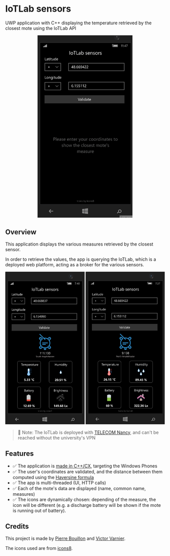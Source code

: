 # IoTLab sensors

UWP application with C++ displaying the temperature retrieved by the closest mote using the IoTLab API

<div style="text-align:center">
    <img src="./docs/assets/demo_v1.gif" width="300px"/>
</div>

## Overview

This application displays the various measures retrieved by the
closest sensor.

In order to retrieve the values, the app is querying the IoTLab, which is a
deployed web platform, acting as a broker for the various sensors.

<div style="text-align:center">
    <img src="./docs/assets/overview.png" width="600px"/>
</div>

> 📑 Note: The IoTLab is deployed with
> [TELECOM Nancy](https://telecomnancy.univ-lorraine.fr/), and can't be reached
> without the university's VPN

## Features

- ✅ The application is [made in C++/CX](https://docs.microsoft.com/en-us/cpp/cppcx/visual-c-language-reference-c-cx?view=msvc-160), targeting the Windows Phones
- ✅ The user's coordinates are validated, and the distance between them
  computed using the [Haversine formula](https://en.wikipedia.org/wiki/Haversine_formula)
- ✅ The app is multi-threaded (UI, HTTP calls)
- ✅ Each of the mote's data are displayed (name, common name, measures)
- ✅ The icons are dynamically chosen: depending of the measure, the icon will
  be different (e.g. a discharge battery will be shown if the mote is running
  out of battery).

## Credits

This project is made by [Pierre Bouillon](https://www.linkedin.com/in/pierre-bouillon/) and [Victor Varnier](https://www.linkedin.com/in/victor-varnier).

The icons used are from [icons8](https://icons8.com/).

